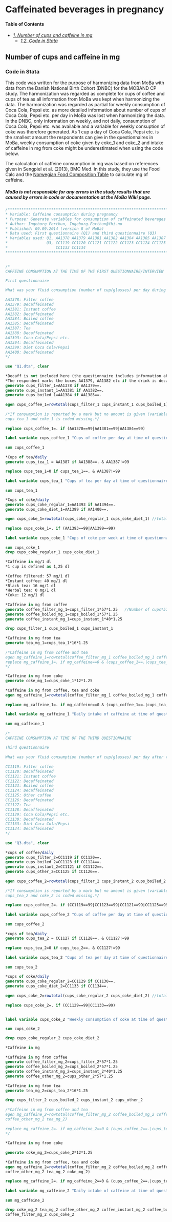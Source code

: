 # Caffeinated beverages in pregnancy

#### Table of Contents
- _[1. Number of cups and caffeine in mg](#number-of-cups-and-caffeine-in-mg)_ <br>
  - _[1.2. Code in Stata](#code-in-stata)_ <br>

## Number of cups and caffeine in mg
### Code in Stata
This code was written for the purpose of harmonizing data from MoBa with data from the Danish National Birth Cohort (DNBC) for the MOBAND CP study. The harmonization was regarded as complete for cups of coffee and cups of tea as all information from MoBa was kept when harmonizing the data. The harmonization was regarded as partial for weekly consumption of Coca Cola, Pepsi etc. as more detailed information about number of cups of Coca Cola, Pepsi etc. per day in MoBa was lost when harmonizing the data. In the DNBC, only information on weekly, and not daily, consumption of Coca Cola, Pepsi etc. was available and a variable for weekly consuption of coke was therefore generated. As 1 cup a day of Coca Cola, Pepsi etc. is the smallest amount the respondents can give in the questionnaires in MoBa, weekly consumption of coke given by coke_1 and coke_2 and intake of caffeine in mg from coke might be underestimated when using the code below.

The calculation of caffeine consumption in mg was based on references given in Sengpiel et al. (2013), BMC Med. In this study, they use the Food Calc and the [Norwegian Food Composition Table](https://www.matvaretabellen.no/) to calculate mg of caffeine.

##### MoBa is not responsible for any errors in the study results that are caused by errors in code or documentation at the MoBa Wiki page.
```stata
/***************************************************************************************************
* Variable: Caffeine consumption during pregnancy 
* Purpose: Generate variables for consumption of caffeinated beverages
* Author: Ingeborg Forthun, Ingeborg.Forthun@fhi.no 
* Published: 09.09.2014 (version 8 of MoBa)
* Data used: First questionnaire (Q1) and third questionnaire (Q3)
* Variables used: Q1, AA1378 AA1379 AA1381 AA1382 AA1384 AA1385 AA1387 AA1388 AA1393 AA1394 AA1399 AA1400
*                 Q3, CC1119 CC1120 CC1121 CC1122 CC1123 CC1124 CC1125 CC1126 CC1127 CC1128 CC1129 CC1130 
*                     CC1133 CC1134 
****************************************************************************************************/

 
/*
CAFFEINE CONSUMPTION AT THE TIME OF THE FIRST QUESTIONNAIRE/INTERVIEW
 
First questionnaire

What was your fluid consumption (number of cup/glasses) per day during pregnancy? 
 
AA1378: Filter coffee
AA1379: Decaffeinated
AA1381: Instant coffee
AA1382: Decaffeinated
AA1384: Boiled coffee
AA1385: Decaffeinated
AA1387: Tea
AA1388: Decaffeinated
AA1393: Coca Cola/Pepsi etc.
AA1394: Decaffeinated
AA1399: Diet Coca Cola/Pepsi
AA1400: Decaffeinated
*/
 
use "Q1.dta", clear
 
*Decaff is not included here (the questionnaire includes information about consumption of decaffeinated coffee). 
*The respondent marks the boxes AA1379, AA1382 etc if the drink is decaffeinated. 
generate cups_filter_1=AA1378 if AA1379==.
generate cups_instant_1=AA1381 if AA1382==.
generate cups_boiled_1=AA1384 if AA1385==.
 
egen cups_coffee_1=rowtotal(cups_filter_1 cups_instant_1 cups_boiled_1)
 
/*If consumption is reported by a mark but no amount is given (variable is coded 99), cups_coffee_1, 
cups_tea_1 and coke_1 is coded missing.*/
 
replace cups_coffee_1=. if (AA1378==99|AA1381==99|AA1384==99)
 
label variable cups_coffee_1 "Cups of coffee per day at time of questionnaire 1"
 
sum cups_coffee_1
 
*Cups of tea/daily
generate cups_tea_1 = AA1387 if AA1388==. & AA1387!=99
 
replace cups_tea_1=0 if cups_tea_1==. & AA1387!=99
 
label variable cups_tea_1 "Cups of tea per day at time of questionnaire 1"
 
sum cups_tea_1

*Cups of coke/daily
generate cups_coke_regular_1=AA1393 if AA1394==.
generate cups_coke_diet_1=AA1399 if AA1400==.
 
egen cups_coke_1=rowtotal(cups_coke_regular_1 cups_coke_diet_1) //total daily consumption
 
replace cups_coke_1=. if (AA1393==99|AA1399==99)
  
label variable cups_coke_1 "Cups of coke per week at time of questionnaire 1"
 
sum cups_coke_1
drop cups_coke_regular_1 cups_coke_diet_1 
 
*Caffeine in mg/1 dl
*1 cup is defined as 1,25 dl
 
*Coffee filtered: 57 mg/1 dl
*Instant coffee: 40 mg/1 dl
*Black tea: 16 mg/1 dl
*Herbal tea: 0 mg/1 dl
*Coke: 12 mg/1 dl
 
*Caffeine in mg from coffee
generate coffee_filter_mg_1=cups_filter_1*57*1.25   //Number of cups*57 mg (per 1 dl)*1,25 dl
generate coffee_boiled_mg_1=cups_boiled_1*57*1.25 
generate coffee_instant_mg_1=cups_instant_1*40*1.25
 
drop cups_filter_1 cups_boiled_1 cups_instant_1
 
*Caffeine in mg from tea
generate tea_mg_1=cups_tea_1*16*1.25 
 
/*Caffeine in mg from coffee and tea
egen mg_caffeine_1=rowtotal(coffee_filter_mg_1 coffee_boiled_mg_1 coffee_instant_mg_1 tea_mg_1)
replace mg_caffeine_1=. if mg_caffeine==0 & (cups_coffee_1==.|cups_tea_1==.)
*/

*Caffeine in mg from coke
generate coke_mg_1=cups_coke_1*12*1.25
  
*Caffeine in mg from coffee, tea and coke
egen mg_caffeine_1=rowtotal(coffee_filter_mg_1 coffee_boiled_mg_1 coffee_instant_mg_1 tea_mg_1 coke_mg_1)
 
replace mg_caffeine_1=. if mg_caffeine==0 & (cups_coffee_1==.|cups_tea_1==.|cups_coke_1==.)
 
label variable mg_caffeine_1 "Daily intake of caffeine at time of questionnaire 1"
 
sum mg_caffeine_1
 
/*
CAFFEINE CONSUMPTION AT TIME OF THE THIRD QUESTIONNAIRE
 
Third questionnaire
 
What was your fluid consumption (number of cup/glasses) per day after the 13th week of pregnancy? 
 
CC1119: Filter coffee
CC1120: Decaffeinated
CC1121: Instant coffee
CC1122: Decaffeinated
CC1123: Boiled coffee
CC1124: Decaffeinated
CC1125: Other coffee
CC1126: Decaffeinated
CC1127: Tea
CC1128: Decaffeinated
CC1129: Coca Cola/Pepsi etc.
CC1130: Decaffeinated
CC1133: Diet Coca Cola/Pepsi
CC1134: Decaffeinated
*/
 
use "Q3.dta", clear
 
*cups of coffee/daily
generate cups_filter_2=CC1119 if CC1120==.
generate cups_boiled_2=CC1123 if CC1124==.
generate cups_instant_2=CC1121 if CC1122==.
generate cups_other_2=CC1125 if CC1126==. 
 
egen cups_coffee_2=rowtotal(cups_filter_2 cups_instant_2 cups_boiled_2 cups_other_2)
 
/*If consumption is reported by a mark but no amount is given (variable is coded 99), cups_coffee_2, 
cups_tea_2 and coke_2 is coded missing.*/
 
replace cups_coffee_2=. if (CC1119==99|CC1123==99|CC1121==99|CC1125==99)
 
label variable cups_coffee_2 "Cups of coffee per day at time of questionnaire 3"
 
sum cups_coffee_2
 
*cups of tea/daily
generate cups_tea_2 = CC1127 if CC1128==. & CC1127!=99
 
replace cups_tea_2=0 if cups_tea_2==. & CC1127!=99
 
label variable cups_tea_2 "Cups of tea per day at time of questionnaire 3"
 
sum cups_tea_2
 
*cups of coke/daily 
generate cups_coke_regular_2=CC1129 if CC1130==.
generate cups_coke_diet_2=CC1133 if CC1134==.
 
egen cups_coke_2=rowtotal(cups_coke_regular_2 cups_coke_diet_2) //total daily consumption
 
replace cups_coke_2=. if (CC1129==99|CC1133==99)
 
 
label variable cups_coke_2 "Weekly consumption of coke at time of questionnaire 3"

sum cups_coke_2

drop cups_coke_regular_2 cups_coke_diet_2
 
*Caffeine in mg
 
*Caffeine in mg from coffee
generate coffee_filter_mg_2=cups_filter_2*57*1.25
generate coffee_boiled_mg_2=cups_boiled_2*57*1.25 
generate coffee_instant_mg_2=cups_instant_2*40*1.25
generate coffee_other_mg_2=cups_other_2*57*1.25 
 
*Caffeine in mg from tea
generate tea_mg_2=cups_tea_2*16*1.25 
 
drop cups_filter_2 cups_boiled_2 cups_instant_2 cups_other_2
 
/*Caffeine in mg from coffee and tea
egen mg_caffeine_2=rowtotal(coffee_filter_mg_2 coffee_boiled_mg_2 coffee_instant_mg_2 /// 
coffee_other_mg_2 tea_mg_2)
 
replace mg_caffeine_2=. if mg_caffeine_2==0 & (cups_coffee_2==.|cups_tea_2==.)
*/
 
*Caffeine in mg from coke 
 
generate coke_mg_2=cups_coke_2*12*1.25
  
*Caffeine in mg from coffee, tea and coke
egen mg_caffeine_2=rowtotal(coffee_filter_mg_2 coffee_boiled_mg_2 coffee_instant_mg_2 ///
coffee_other_mg_2 tea_mg_2 coke_mg_2)
 
replace mg_caffeine_2=. if mg_caffeine_2==0 & (cups_coffee_2==.|cups_tea_2==.|cups_coke_2==.)
 
label variable mg_caffeine_2 "Daily intake of caffeine at time of questionnaire 3"
 
sum mg_caffeine_2

drop coke_mg_2 tea_mg_2 coffee_other_mg_2 coffee_instant_mg_2 coffee_boiled_mg_2 ///
coffee_filter_mg_2 cups_coke_2
```
